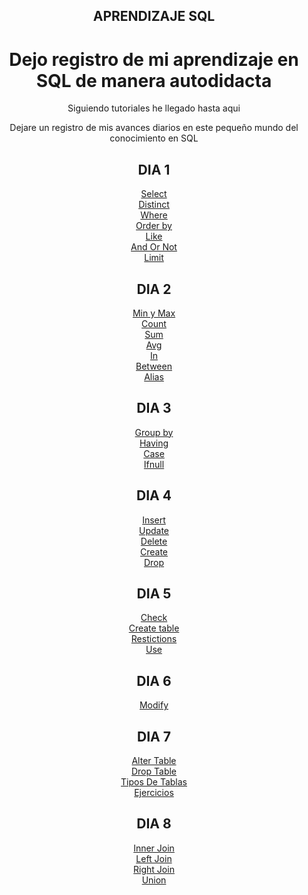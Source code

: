 <h2 align="center">APRENDIZAJE SQL</h2>

<h1 align="center">Dejo registro de mi aprendizaje en SQL de manera autodidacta</h1>

<p align="center">Siguiendo tutoriales he llegado hasta aqui</p>
<p align="center">Dejare un registro de mis avances diarios en este pequeño mundo del conocimiento en SQL</p>

<h2 align="center"><strong>DIA 1</strong></h2>

<div align="center">
    <a href="https://github.com/SladeSylvain/Aprendizaje-SQL/blob/main/Reading/01%20select.sql">Select</a><br>
    <a href="https://github.com/SladeSylvain/Aprendizaje-SQL/blob/main/Reading/02%20distinct.sql">Distinct</a><br>
    <a href="https://github.com/SladeSylvain/Aprendizaje-SQL/blob/main/Reading/03%20where.sql">Where</a><br>
    <a href="https://github.com/SladeSylvain/Aprendizaje-SQL/blob/main/Reading/04%20order%20by.sql">Order by</a><br>
    <a href="https://github.com/SladeSylvain/Aprendizaje-SQL/blob/main/Reading/05%20like.sql">Like</a><br>
    <a href="https://github.com/SladeSylvain/Aprendizaje-SQL/blob/main/Reading/06%20and%20or%20not.sql">And Or Not</a><br>
    <a href="https://github.com/SladeSylvain/Aprendizaje-SQL/blob/main/Reading/07%20limit.sql">Limit</a>
</div>

<h2 align="center"><strong>DIA 2</strong></h2>

<div align="center">
    <a href="https://github.com/SladeSylvain/Aprendizaje-SQL/blob/main/Reading/09%20minmax.sql">Min y Max</a><br>
    <a href="https://github.com/SladeSylvain/Aprendizaje-SQL/blob/main/Reading/10%20count.sql">Count</a><br>
    <a href="https://github.com/SladeSylvain/Aprendizaje-SQL/blob/main/Reading/11%20sum.sql">Sum</a><br>
    <a href="https://github.com/SladeSylvain/Aprendizaje-SQL/blob/main/Reading/12%20avg.sql">Avg</a><br>
    <a href="https://github.com/SladeSylvain/Aprendizaje-SQL/blob/main/Reading/13%20in.sql">In</a><br>
    <a href="https://github.com/SladeSylvain/Aprendizaje-SQL/blob/main/Reading/14%20between.sql">Between</a><br>
    <a href="https://github.com/SladeSylvain/Aprendizaje-SQL/blob/main/Reading/15%20alias.sql">Alias</a>
</div>

<h2 align="center"><strong>DIA 3</strong></h2>

<div align="center">
    <a href="https://github.com/SladeSylvain/Aprendizaje-SQL/blob/main/Reading/16%20group%20by.sql">Group by</a><br>
    <a href="https://github.com/SladeSylvain/Aprendizaje-SQL/blob/main/Reading/17%20having.sql">Having</a><br>
    <a href="https://github.com/SladeSylvain/Aprendizaje-SQL/blob/main/Reading/18%20case.sql">Case</a><br>
    <a href="https://github.com/SladeSylvain/Aprendizaje-SQL/blob/main/Reading/19%20ifnull.sql">Ifnull</a>
</div>

<h2 align="center"><strong>DIA 4</strong></h2>

<div align="center">
    <a href="https://github.com/SladeSylvain/Aprendizaje-SQL/blob/main/Writing/01%20insert.sql">Insert</a><br>
    <a href="https://github.com/SladeSylvain/Aprendizaje-SQL/blob/main/Writing/02%20update.sql">Update</a><br>
    <a href="https://github.com/SladeSylvain/Aprendizaje-SQL/blob/main/Writing/03%20delete.sql">Delete</a><br>
    <a href="https://github.com/SladeSylvain/Aprendizaje-SQL/blob/main/Database/create.sql">Create</a><br>
    <a href="https://github.com/SladeSylvain/Aprendizaje-SQL/blob/main/Database/drop.sql">Drop</a>
</div>

<h2 align="center"><strong>DIA 5</strong></h2>

<div align="center">
    <a href="https://github.com/SladeSylvain/Aprendizaje-SQL/blob/main/Tables/check.sql">Check</a><br>
    <a href="https://github.com/SladeSylvain/Aprendizaje-SQL/blob/main/Tables/create%20table.sql">Create table</a><br>
    <a href="https://github.com/SladeSylvain/Aprendizaje-SQL/blob/main/Tables/restrictions.sql">Restictions</a><br>
    <a href="https://github.com/SladeSylvain/Aprendizaje-SQL/blob/main/Tables/use.sql">Use</a>
</div>

<h2 align="center"><strong>DIA 6</strong></h2>

<div align="center">
    <a href="https://github.com/SladeSylvain/Aprendizaje-SQL/blob/main/Tables/modify.sql">Modify</a>
</div>

<h2 align="center"><strong>DIA 7</strong></h2>

<div align="center">
    <a href="https://github.com/SladeSylvain/Aprendizaje-SQL/blob/main/Tables/alter%20table.sql">Alter Table</a><br>
    <a href="https://github.com/SladeSylvain/Aprendizaje-SQL/blob/main/Tables/drop%20table.sql">Drop Table</a><br>
    <a href="https://github.com/SladeSylvain/Aprendizaje-SQL/blob/main/Tables/tipos%20de%20tablas.sql">Tipos De Tablas</a><br>
    <a href="https://github.com/SladeSylvain/Aprendizaje-SQL/blob/main/Tables/Ejercicios.sql">Ejercicios</a>
</div>

<h2 align="center"><strong>DIA 8</strong></h2>

<div align="center">
    <a href="https://github.com/SladeSylvain/Aprendizaje-SQL/blob/main/Join/inner%20join.sql">Inner Join</a><br>
    <a href="https://github.com/SladeSylvain/Aprendizaje-SQL/blob/main/Join/left%20join.sql">Left Join</a><br>
    <a href="https://github.com/SladeSylvain/Aprendizaje-SQL/blob/main/Join/right%20join.sql">Right Join</a><br>
    <a href="https://github.com/SladeSylvain/Aprendizaje-SQL/blob/main/Join/union.sql">Union</a>
</div>
